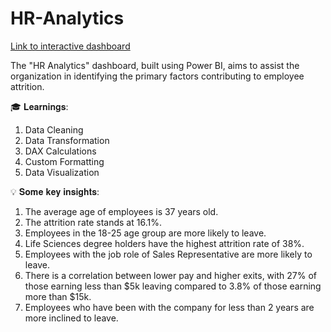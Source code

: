 
# HR-Analytics

[Link to interactive dashboard](https://app.powerbi.com/view?r=eyJrIjoiMDQwZDBkZDItZDE0ZS00ZmUyLWE0NmMtZGE3ZmRjOGIyZmYyIiwidCI6ImM2ZTU0OWIzLTVmNDUtNDAzMi1hYWU5LWQ0MjQ0ZGM1YjJjNCJ9)

The "HR Analytics" dashboard, built using Power BI, aims to assist the organization in identifying the primary factors contributing to employee attrition.

🎓 𝐋𝐞𝐚𝐫𝐧𝐢𝐧𝐠𝐬:

1. Data Cleaning
2. Data Transformation
3. DAX Calculations
4. Custom Formatting
5. Data Visualization

💡 𝐒𝐨𝐦𝐞 𝐤𝐞𝐲 𝐢𝐧𝐬𝐢𝐠𝐡𝐭𝐬:
1. The average age of employees is 37 years old.
2. The attrition rate stands at 16.1%.
3. Employees in the 18-25 age group are more likely to leave.
4. Life Sciences degree holders have the highest attrition rate of 38%.
5. Employees with the job role of Sales Representative are more likely to leave.
6. There is a correlation between lower pay and higher exits, with 27% of those earning less than $5k leaving compared to 3.8% of those earning more than $15k.
7. Employees who have been with the company for less than 2 years are more inclined to leave.


